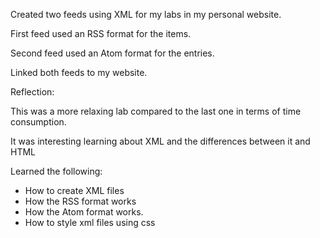 Created two feeds using XML for my labs in my personal website.

First feed used an RSS format for the items.

Second feed used an Atom format for the entries.

Linked both feeds to my website.

Reflection:

This was a more relaxing lab compared to the last one in terms of time consumption.

It was interesting learning about XML and the differences between it and HTML

Learned the following:
 - How to create XML files
 - How the RSS format works
 - How the Atom format works.
 - How to style xml files using css
